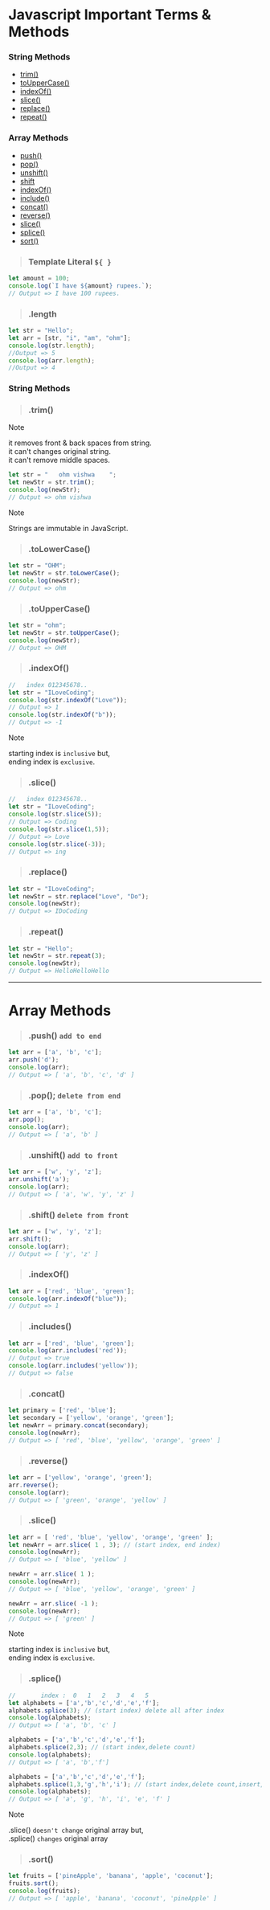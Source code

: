# Javascript Important Terms & Methods

### String Methods
- [trim()](https://github.com/ohm-vishwa/Web-Development/blob/main/javaScript.md#trim)
- [toUpperCase()](https://github.com/ohm-vishwa/Web-Development/blob/main/javaScript.md#tolowercase)
- [indexOf()](https://github.com/ohm-vishwa/Web-Development/blob/main/javaScript.md#indexof)
- [slice()](https://github.com/ohm-vishwa/Web-Development/blob/main/javaScript.md#slice)
- [replace()](https://github.com/ohm-vishwa/Web-Development/blob/main/javaScript.md#replace)
- [repeat()](https://github.com/ohm-vishwa/Web-Development/blob/main/javaScript.md#repeat)
  
### Array Methods
- [push()](https://github.com/ohm-vishwa/Web-Development/blob/main/javaScript.md#push-add-to-end)
- [pop()](https://github.com/ohm-vishwa/Web-Development/blob/main/javaScript.md#pop-delete-from-end)
- [unshift()](https://github.com/ohm-vishwa/Web-Development/blob/main/javaScript.md#unshift-add-to-front)
- [shift](https://github.com/ohm-vishwa/Web-Development/blob/main/javaScript.md#shift-delete-from-front)
- [indexOf()](https://github.com/ohm-vishwa/Web-Development/blob/main/javaScript.md#indexof-1)
- [include()](https://github.com/ohm-vishwa/Web-Development/blob/main/javaScript.md#includes)
- [concat()](https://github.com/ohm-vishwa/Web-Development/blob/main/javaScript.md#concat)
- [reverse()](https://github.com/ohm-vishwa/Web-Development/blob/main/javaScript.md#reverse)
- [slice()](https://github.com/ohm-vishwa/Web-Development/blob/main/javaScript.md#slice-1)
- [splice()](https://github.com/ohm-vishwa/Web-Development/blob/main/javaScript.md#splice)
- [sort()](https://github.com/ohm-vishwa/Web-Development/blob/main/javaScript.md#sort)
   

> ### Template Literal `${ }`
```js
let amount = 100;
console.log(`I have ${amount} rupees.`);
// Output => I have 100 rupees.
```

> ### .length
```js
let str = "Hello";
let arr = [str, "i", "am", "ohm"];
console.log(str.length);
//Output => 5
console.log(arr.length);
//Output => 4
```

### String Methods

> ### .trim()

> [!NOTE]
> it removes front & back spaces from string.\
> it can't changes original string.\
> it can't remove middle spaces.

```js
let str = "   ohm vishwa    ";
let newStr = str.trim();
console.log(newStr);
// Output => ohm vishwa
```

> [!NOTE]
> Strings are immutable in JavaScript.

> ### .toLowerCase()
```js
let str = "OHM";
let newStr = str.toLowerCase();
console.log(newStr);
// Output => ohm
```

> ### .toUpperCase()
```js
let str = "ohm";
let newStr = str.toUpperCase();
console.log(newStr);
// Output => OHM
```

> ### .indexOf()
```js
//   index 012345678..
let str = "ILoveCoding";
console.log(str.indexOf("Love"));
// Output => 1
console.log(str.indexOf("b"));
// Output => -1
```

> [!NOTE]
> starting index is ` inclusive ` but,\
> ending index is ` exclusive `.

> ### .slice()
```js
//   index 012345678..
let str = "ILoveCoding";
console.log(str.slice(5));
// Output => Coding
console.log(str.slice(1,5)); 
// Output => Love
console.log(str.slice(-3));
// Output => ing
```

> ### .replace()
```js
let str = "ILoveCoding";
let newStr = str.replace("Love", "Do");
console.log(newStr);
// Output => IDoCoding
```

> ### .repeat()
```js
let str = "Hello";
let newStr = str.repeat(3);
console.log(newStr);
// Output => HelloHelloHello
```

---

# Array Methods

> ### .push() ` add to end `
```js
let arr = ['a', 'b', 'c'];
arr.push('d');
console.log(arr);
// Output => [ 'a', 'b', 'c', 'd' ]
```

> ### .pop(); ` delete from end `
```js
let arr = ['a', 'b', 'c'];
arr.pop();
console.log(arr);
// Output => [ 'a', 'b' ]
```

> ### .unshift() ` add to front `
```js
let arr = ['w', 'y', 'z'];
arr.unshift('a');
console.log(arr);
// Output => [ 'a', 'w', 'y', 'z' ]
```

> ### .shift() ` delete from front `
```js 
let arr = ['w', 'y', 'z'];
arr.shift();
console.log(arr);
// Output => [ 'y', 'z' ]
```

> ### .indexOf()
```js
let arr = ['red', 'blue', 'green'];
console.log(arr.indexOf("blue"));
// Output => 1
```

> ### .includes()
```js
let arr = ['red', 'blue', 'green'];
console.log(arr.includes('red'));
// Output => true
console.log(arr.includes('yellow'));
// Output => false
```

> ### .concat()
```js
let primary = ['red', 'blue'];
let secondary = ['yellow', 'orange', 'green'];
let newArr = primary.concat(secondary);
console.log(newArr);
// Output => [ 'red', 'blue', 'yellow', 'orange', 'green' ]
```

> ### .reverse()
```js
let arr = ['yellow', 'orange', 'green'];
arr.reverse();
console.log(arr);
// Output => [ 'green', 'orange', 'yellow' ]
```

> ### .slice()
```js
let arr = [ 'red', 'blue', 'yellow', 'orange', 'green' ];
let newArr = arr.slice( 1 , 3); // (start index, end index)
console.log(newArr);
// Output => [ 'blue', 'yellow' ]

newArr = arr.slice( 1 );
console.log(newArr);
// Output => [ 'blue', 'yellow', 'orange', 'green' ]

newArr = arr.slice( -1 );
console.log(newArr);
// Output => [ 'green' ]
```

> [!NOTE]
> starting index is ` inclusive ` but,\
> ending index is ` exclusive `.

 > ### .splice()
```js
//       index :  0   1   2   3   4   5     
let alphabets = ['a','b','c','d','e','f'];
alphabets.splice(3); // (start index) delete all after index
console.log(alphabets);
// Output => [ 'a', 'b', 'c' ]

alphabets = ['a','b','c','d','e','f'];
alphabets.splice(2,3); // (start index,delete count)
console.log(alphabets);
// Output => [ 'a', 'b','f']

alphabets = ['a','b','c','d','e','f'];
alphabets.splice(1,3,'g','h','i'); // (start index,delete count,insert,...)
console.log(alphabets);
// Output => [ 'a', 'g', 'h', 'i', 'e', 'f' ]
```

> [!NOTE]
> .slice() ` doesn't change ` original array but,\
> .splice() ` changes ` original array

> ### .sort()
```js
let fruits = ['pineApple', 'banana', 'apple', 'coconut'];
fruits.sort();
console.log(fruits);
// Output => [ 'apple', 'banana', 'coconut', 'pineApple' ]
```